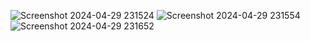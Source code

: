 ![Screenshot 2024-04-29 231524](https://github.com/saikrishna2804/vacation-rentals/assets/164034698/35a6fe08-1705-49a9-b355-2655d2218d2d)
![Screenshot 2024-04-29 231554](https://github.com/saikrishna2804/vacation-rentals/assets/164034698/02360609-7002-459e-8339-895648f1fc69)
![Screenshot 2024-04-29 231652](https://github.com/saikrishna2804/vacation-rentals/assets/164034698/daf02252-6ad2-4caf-88a0-82316452b74b)
